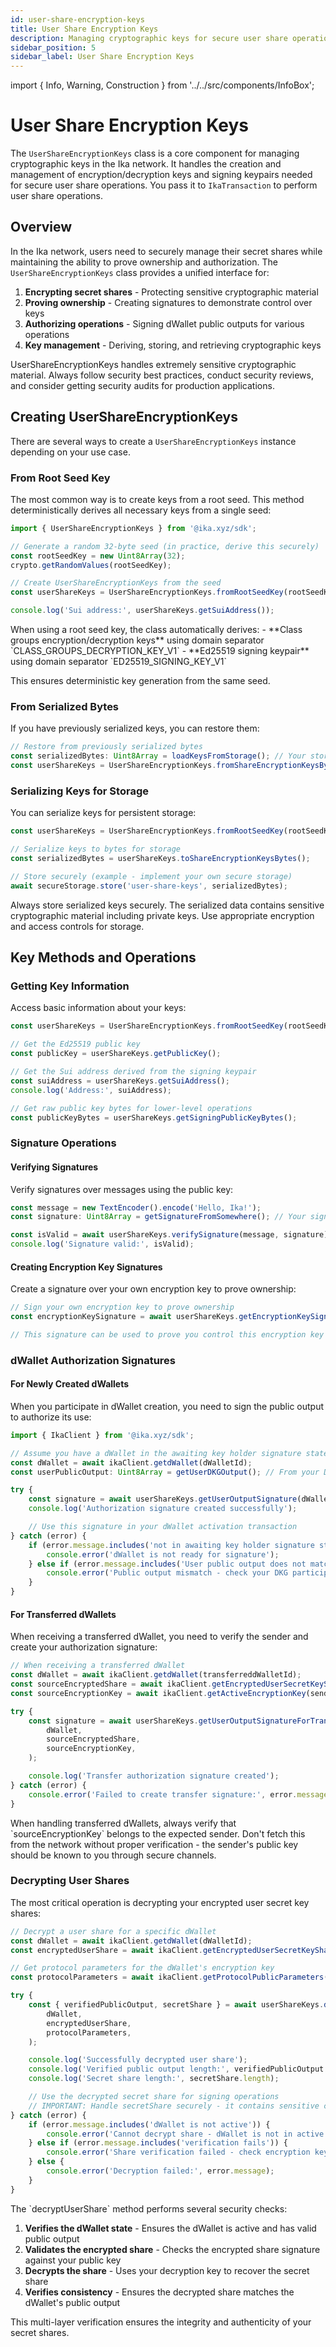 ```yaml
---
id: user-share-encryption-keys
title: User Share Encryption Keys
description: Managing cryptographic keys for secure user share operations in dWallet
sidebar_position: 5
sidebar_label: User Share Encryption Keys
---
```


import { Info, Warning, Construction } from '../../src/components/InfoBox';

# User Share Encryption Keys

<Construction />

The `UserShareEncryptionKeys` class is a core component for managing cryptographic keys in the Ika network. It handles the creation and management of encryption/decryption keys and signing keypairs needed for secure user share operations. You pass it to `IkaTransaction` to perform user share operations.

## Overview

In the Ika network, users need to securely manage their secret shares while maintaining the ability to prove ownership and authorization. The `UserShareEncryptionKeys` class provides a unified interface for:

1. **Encrypting secret shares** - Protecting sensitive cryptographic material
2. **Proving ownership** - Creating signatures to demonstrate control over keys
3. **Authorizing operations** - Signing dWallet public outputs for various operations
4. **Key management** - Deriving, storing, and retrieving cryptographic keys

<Info title="Security Reminder">
UserShareEncryptionKeys handles extremely sensitive cryptographic material. Always follow security best practices, conduct security reviews, and consider getting security audits for production applications.
</Info>

## Creating UserShareEncryptionKeys

There are several ways to create a `UserShareEncryptionKeys` instance depending on your use case.

### From Root Seed Key

The most common way is to create keys from a root seed. This method deterministically derives all necessary keys from a single seed:

```typescript
import { UserShareEncryptionKeys } from '@ika.xyz/sdk';

// Generate a random 32-byte seed (in practice, derive this securely)
const rootSeedKey = new Uint8Array(32);
crypto.getRandomValues(rootSeedKey);

// Create UserShareEncryptionKeys from the seed
const userShareKeys = UserShareEncryptionKeys.fromRootSeedKey(rootSeedKey);

console.log('Sui address:', userShareKeys.getSuiAddress());
```

<Info title="Key Derivation">
When using a root seed key, the class automatically derives:
- **Class groups encryption/decryption keys** using domain separator `CLASS_GROUPS_DECRYPTION_KEY_V1`
- **Ed25519 signing keypair** using domain separator `ED25519_SIGNING_KEY_V1`

This ensures deterministic key generation from the same seed.
</Info>

### From Serialized Bytes

If you have previously serialized keys, you can restore them:

```typescript
// Restore from previously serialized bytes
const serializedBytes: Uint8Array = loadKeysFromStorage(); // Your storage logic
const userShareKeys = UserShareEncryptionKeys.fromShareEncryptionKeysBytes(serializedBytes);
```

### Serializing Keys for Storage

You can serialize keys for persistent storage:

```typescript
const userShareKeys = UserShareEncryptionKeys.fromRootSeedKey(rootSeedKey);

// Serialize keys to bytes for storage
const serializedBytes = userShareKeys.toShareEncryptionKeysBytes();

// Store securely (example - implement your own secure storage)
await secureStorage.store('user-share-keys', serializedBytes);
```

<Warning title="Security Warning">
Always store serialized keys securely. The serialized data contains sensitive cryptographic material including private keys. Use appropriate encryption and access controls for storage.
</Warning>

## Key Methods and Operations

### Getting Key Information

Access basic information about your keys:

```typescript
const userShareKeys = UserShareEncryptionKeys.fromRootSeedKey(rootSeedKey);

// Get the Ed25519 public key
const publicKey = userShareKeys.getPublicKey();

// Get the Sui address derived from the signing keypair
const suiAddress = userShareKeys.getSuiAddress();
console.log('Address:', suiAddress);

// Get raw public key bytes for lower-level operations
const publicKeyBytes = userShareKeys.getSigningPublicKeyBytes();
```

### Signature Operations

#### Verifying Signatures

Verify signatures over messages using the public key:

```typescript
const message = new TextEncoder().encode('Hello, Ika!');
const signature: Uint8Array = getSignatureFromSomewhere(); // Your signature source

const isValid = await userShareKeys.verifySignature(message, signature);
console.log('Signature valid:', isValid);
```

#### Creating Encryption Key Signatures

Create a signature over your own encryption key to prove ownership:

```typescript
// Sign your own encryption key to prove ownership
const encryptionKeySignature = await userShareKeys.getEncryptionKeySignature();

// This signature can be used to prove you control this encryption key
```

### dWallet Authorization Signatures

#### For Newly Created dWallets

When you participate in dWallet creation, you need to sign the public output to authorize its use:

```typescript
import { IkaClient } from '@ika.xyz/sdk';

// Assume you have a dWallet in the awaiting key holder signature state
const dWallet = await ikaClient.getdWallet(dWalletId);
const userPublicOutput: Uint8Array = getUserDKGOutput(); // From your DKG participation

try {
	const signature = await userShareKeys.getUserOutputSignature(dWallet, userPublicOutput);
	console.log('Authorization signature created successfully');

	// Use this signature in your dWallet activation transaction
} catch (error) {
	if (error.message.includes('not in awaiting key holder signature state')) {
		console.error('dWallet is not ready for signature');
	} else if (error.message.includes('User public output does not match')) {
		console.error('Public output mismatch - check your DKG participation');
	}
}
```

#### For Transferred dWallets

When receiving a transferred dWallet, you need to verify the sender and create your authorization signature:

```typescript
// When receiving a transferred dWallet
const dWallet = await ikaClient.getdWallet(transferreddWalletId);
const sourceEncryptedShare = await ikaClient.getEncryptedUserSecretKeyShare(shareId);
const sourceEncryptionKey = await ikaClient.getActiveEncryptionKey(senderAddress);

try {
	const signature = await userShareKeys.getUserOutputSignatureForTransferreddWallet(
		dWallet,
		sourceEncryptedShare,
		sourceEncryptionKey,
	);

	console.log('Transfer authorization signature created');
} catch (error) {
	console.error('Failed to create transfer signature:', error.message);
}
```

<Warning title="Security Warning">
When handling transferred dWallets, always verify that `sourceEncryptionKey` belongs to the expected sender. Don't fetch this from the network without proper verification - the sender's public key should be known to you through secure channels.
</Warning>

### Decrypting User Shares

The most critical operation is decrypting your encrypted user secret key shares:

```typescript
// Decrypt a user share for a specific dWallet
const dWallet = await ikaClient.getdWallet(dWalletId);
const encryptedUserShare = await ikaClient.getEncryptedUserSecretKeyShare(shareId);

// Get protocol parameters for the dWallet's encryption key
const protocolParameters = await ikaClient.getProtocolPublicParameters(dWallet);

try {
	const { verifiedPublicOutput, secretShare } = await userShareKeys.decryptUserShare(
		dWallet,
		encryptedUserShare,
		protocolParameters,
	);

	console.log('Successfully decrypted user share');
	console.log('Verified public output length:', verifiedPublicOutput.length);
	console.log('Secret share length:', secretShare.length);

	// Use the decrypted secret share for signing operations
	// IMPORTANT: Handle secretShare securely - it contains sensitive cryptographic material
} catch (error) {
	if (error.message.includes('dWallet is not active')) {
		console.error('Cannot decrypt share - dWallet is not in active state');
	} else if (error.message.includes('verification fails')) {
		console.error('Share verification failed - check encryption key and dWallet state');
	} else {
		console.error('Decryption failed:', error.message);
	}
}
```

<Info title="Decryption Process">
The `decryptUserShare` method performs several security checks:

1. **Verifies the dWallet state** - Ensures the dWallet is active and has valid public output
2. **Validates the encrypted share** - Checks the encrypted share signature against your public key
3. **Decrypts the share** - Uses your decryption key to recover the secret share
4. **Verifies consistency** - Ensures the decrypted share matches the dWallet's public output

This multi-layer verification ensures the integrity and authenticity of your secret shares.
</Info>
